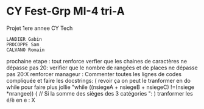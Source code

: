 # CY Fest-Grp MI-4 tri-A
Projet 1ere annee CY Tech

    LANDIER Gabin
    PROCOPPE Sam
    CALVANO Romain



prochaine etape :
tout renforce 
verfier que les chaines de caractères ne dépasse pas 20:
verifier que le nombre de rangées et de places ne dépasse pas 20:X
renforcer manageur :
Commenter toutes les lignes de codes compliquée et faire les docstrings:
( revoir ça on peut le tranformer en do while pour faire plus jollie "while ((nsiegeA + nsiegeB + nsiegeC) !=(nsiege *nrangee)) { // Si la somme des sièges des 3 catégories ": )
tranformer les é/è en e : X

